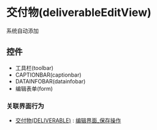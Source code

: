 # 交付物(deliverableEditView)  <!-- {docsify-ignore-all} -->

系统自动添加


<el-skeleton style="width:60%">
	<template #template>
		<div style="padding-bottom: 5px;">
			<div style="height:40px;display: flex;align-items: center;justify-content: space-between;">
				<el-tooltip content="页面标题">
					<el-skeleton-item variant="text" style="height:40px;"></el-skeleton-item>
				</el-tooltip>
				<el-skeleton style="width:250px;">
					<template #template>
						<el-tooltip content="工具栏">
							<div style="display: flex;align-items: center;justify-content:end">
								<el-skeleton-item variant="text" style="margin-left: 10px;height:40px;width:80px"></el-skeleton-item>
								<el-skeleton-item variant="text" style="margin-left: 10px;height:40px;width:80px"></el-skeleton-item>
								<el-skeleton-item variant="text" style="margin-left: 10px;height:40px;width:80px"></el-skeleton-item>
							</div>
						</el-tooltip>
					</template>
				</el-skeleton>
			</div>
		</div>
		<el-tooltip content="编辑表单">
			<el-skeleton-item variant="p" style="height:300px"></el-skeleton-item>
		</el-tooltip>
	</template>
</el-skeleton>


## 控件
  * 工具栏(toolbar)
  * CAPTIONBAR(captionbar)
  * DATAINFOBAR(datainfobar)
  * 编辑表单(form)


### 关联界面行为
  * [交付物(DELIVERABLE)](module/Base/Deliverable) : [编辑界面_保存操作](module/Base/Deliverable#界面行为)

<script>
 const { createApp } = Vue
  createApp({
    data() {
      return {
        message: '!'
      }
    }
  }).use(ElementPlus).mount('#app')
</script>